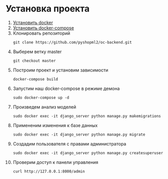 # Установка проекта
1. [Установить docker](https://docs.docker.com/install/linux/docker-ce/ubuntu/)
2. [Установить docker-compose](https://docs.docker.com/compose/install/#install-compose)
3. Клонировать репозиторий
    ```
    git clone https://github.com/pyshopml2/oc-backend.git
    ```
4. Выберем ветку master
    ```
    git checkout master
    ```
5. Построим проект и установим зависимости
    ```
    docker-compose build
    ```
6. Запустим наш docker-compose в режиме демона
    ```
    sudo docker-compose up -d
    ```
7. Произведем анализ моделей
    ```
    sudo docker exec -it django_server python manage.py makemigrations
    ```
8. Примененим изменения к базе данных
    ```
    sudo docker exec -it django_server python manage.py migrate
    ```
9. Создадим пользователя с правами администратора
    ```
    sudo docker exec -it django_server python manage.py createsuperuser
    ```
10. Проверим доступ к панели управления
    ```
    curl http://127.0.0.1:8000/admin
    ```